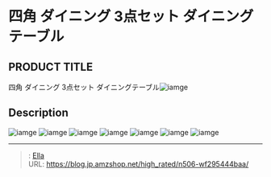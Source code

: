 # 四角 ダイニング 3点セット ダイニングテーブル


## PRODUCT TITLE 

四角 ダイニング 3点セット ダイニングテーブル![iamge](https://b2bfiles1.gigab2b.cn/image/wkseller/7404/20220908_37688444033427a1fdcf27925dadbdcf.JPG)

## Description











![iamge](https://b2bfiles1.gigab2b.cn/image/wkseller/7404/WF192513餐桌/20210820_e5671dc457ebbcb1cd233009c65089a6.jpg)
![iamge](https://b2bfiles1.gigab2b.cn/image/wkseller/7404/20220210_33cf773ce1c06e3681e0f2b068944ed4.jpg)
![iamge](https://b2bfiles1.gigab2b.cn/image/wkseller/7404/20220210_865978d75e4128d5d5efcad7c513dad7.jpg)
![iamge](https://b2bfiles1.gigab2b.cn/image/wkseller/7404/WF192513餐桌/20210820_32d8439b0ac84e41c8219e9d00144425.jpg)
![iamge](https://b2bfiles1.gigab2b.cn/image/wkseller/7404/20220622_72a549834ecb956cf7a081a2e375784a.jpg)
![iamge](https://b2bfiles1.gigab2b.cn/image/wkseller/7404/20220622_3493781bc12311e3688a09d9c3ecef2d.jpg)
![iamge](https://b2bfiles1.gigab2b.cn/image/wkseller/7404/20220622_fc0fa0220f4d0d1141bd6f00353ccd66.jpg)


---

> : [Ella](https://blog.jp.amzshop.net/)  
> URL: https://blog.jp.amzshop.net/high_rated/n506-wf295444baa/  

